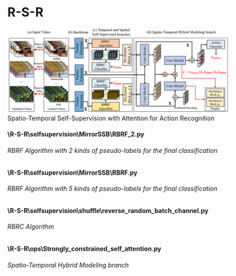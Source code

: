 # R-S-R
![R-S-R](https://github.com/ZhangHerman/R-S-R/blob/main/R-S-R.PNG)
Spatio-Temporal Self-Supervision with Attention for Action Recognition
#### \R-S-R\selfsupervision\MirrorSSB\RBRF_2.py
###### RBRF Algorithm with 2 kinds of pseudo-labels for the final classification
#### \R-S-R\selfsupervision\MirrorSSB\RBRF.py
###### RBRF Algorithm with 5 kinds of pseudo-labels for the final classification
#### \R-S-R\selfsupervision\shuffle\reverse_random_batch_channel.py
###### RBRC Algorithm
#### \R-S-R\ops\Strongly_constrained_self_attention.py
###### Spatio-Temporal Hybrid Modeling branch


